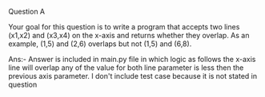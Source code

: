 Question A

Your goal for this question is to write a program that accepts two lines (x1,x2) and (x3,x4) on the x-axis and returns whether they overlap. As an example, (1,5) and (2,6) overlaps but not (1,5) and (6,8).

Ans:- Answer is included in main.py file in which logic as follows
      the x-axis line will overlap any of the value for both line
      parameter is less then the previous axis parameter.
      I don't include test case because it is not stated in question